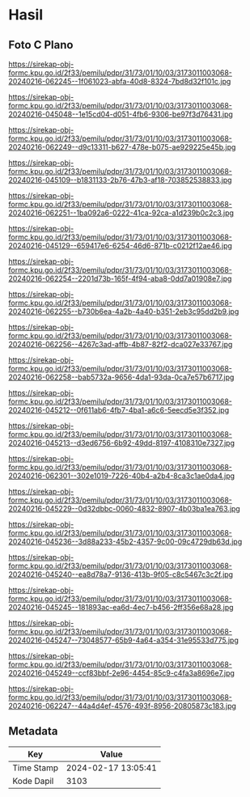 # Hasil

## Foto C Plano

https://sirekap-obj-formc.kpu.go.id/2f33/pemilu/pdpr/31/73/01/10/03/3173011003068-20240216-062245--1f061023-abfa-40d8-8324-7bd8d32f101c.jpg

https://sirekap-obj-formc.kpu.go.id/2f33/pemilu/pdpr/31/73/01/10/03/3173011003068-20240216-045048--1e15cd04-d051-4fb6-9306-be97f3d76431.jpg

https://sirekap-obj-formc.kpu.go.id/2f33/pemilu/pdpr/31/73/01/10/03/3173011003068-20240216-062249--d9c13311-b627-478e-b075-ae929225e45b.jpg

https://sirekap-obj-formc.kpu.go.id/2f33/pemilu/pdpr/31/73/01/10/03/3173011003068-20240216-045109--b1831133-2b76-47b3-af18-703852538833.jpg

https://sirekap-obj-formc.kpu.go.id/2f33/pemilu/pdpr/31/73/01/10/03/3173011003068-20240216-062251--1ba092a6-0222-41ca-92ca-a1d239b0c2c3.jpg

https://sirekap-obj-formc.kpu.go.id/2f33/pemilu/pdpr/31/73/01/10/03/3173011003068-20240216-045129--659417e6-6254-46d6-871b-c0212f12ae46.jpg

https://sirekap-obj-formc.kpu.go.id/2f33/pemilu/pdpr/31/73/01/10/03/3173011003068-20240216-062254--2201d73b-165f-4f94-aba8-0dd7a01908e7.jpg

https://sirekap-obj-formc.kpu.go.id/2f33/pemilu/pdpr/31/73/01/10/03/3173011003068-20240216-062255--b730b6ea-4a2b-4a40-b351-2eb3c95dd2b9.jpg

https://sirekap-obj-formc.kpu.go.id/2f33/pemilu/pdpr/31/73/01/10/03/3173011003068-20240216-062256--4267c3ad-affb-4b87-82f2-dca027e33767.jpg

https://sirekap-obj-formc.kpu.go.id/2f33/pemilu/pdpr/31/73/01/10/03/3173011003068-20240216-062258--bab5732a-9656-4da1-93da-0ca7e57b6717.jpg

https://sirekap-obj-formc.kpu.go.id/2f33/pemilu/pdpr/31/73/01/10/03/3173011003068-20240216-045212--0f611ab6-4fb7-4ba1-a6c6-5eecd5e3f352.jpg

https://sirekap-obj-formc.kpu.go.id/2f33/pemilu/pdpr/31/73/01/10/03/3173011003068-20240216-045213--d3ed6756-6b92-49dd-8197-4108310e7327.jpg

https://sirekap-obj-formc.kpu.go.id/2f33/pemilu/pdpr/31/73/01/10/03/3173011003068-20240216-062301--302e1019-7226-40b4-a2b4-8ca3c1ae0da4.jpg

https://sirekap-obj-formc.kpu.go.id/2f33/pemilu/pdpr/31/73/01/10/03/3173011003068-20240216-045229--0d32dbbc-0060-4832-8907-4b03ba1ea763.jpg

https://sirekap-obj-formc.kpu.go.id/2f33/pemilu/pdpr/31/73/01/10/03/3173011003068-20240216-045236--3d88a233-45b2-4357-9c00-09c4729db63d.jpg

https://sirekap-obj-formc.kpu.go.id/2f33/pemilu/pdpr/31/73/01/10/03/3173011003068-20240216-045240--ea8d78a7-9136-413b-9f05-c8c5467c3c2f.jpg

https://sirekap-obj-formc.kpu.go.id/2f33/pemilu/pdpr/31/73/01/10/03/3173011003068-20240216-045245--181893ac-ea6d-4ec7-b456-2ff356e68a28.jpg

https://sirekap-obj-formc.kpu.go.id/2f33/pemilu/pdpr/31/73/01/10/03/3173011003068-20240216-045247--73048577-65b9-4a64-a354-31e95533d775.jpg

https://sirekap-obj-formc.kpu.go.id/2f33/pemilu/pdpr/31/73/01/10/03/3173011003068-20240216-045249--ccf83bbf-2e96-4454-85c9-c4fa3a8696e7.jpg

https://sirekap-obj-formc.kpu.go.id/2f33/pemilu/pdpr/31/73/01/10/03/3173011003068-20240216-062247--44a4d4ef-4576-493f-8956-20805873c183.jpg


## Metadata

| Key        | Value               |
| ---------- | ------------------- |
| Time Stamp | 2024-02-17 13:05:41 |
| Kode Dapil | 3103                |



